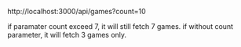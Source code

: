 http://localhost:3000/api/games?count=10

if paramater count exceed 7, it will still fetch 7 games.
if without count parameter, it will fetch 3 games only.
